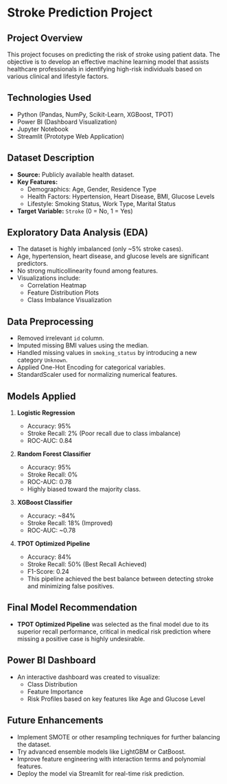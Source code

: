 
# **Stroke Prediction Project**

## **Project Overview**
This project focuses on predicting the risk of stroke using patient data. The objective is to develop an effective machine learning model that assists healthcare professionals in identifying high-risk individuals based on various clinical and lifestyle factors.

## **Technologies Used**
- Python (Pandas, NumPy, Scikit-Learn, XGBoost, TPOT)
- Power BI (Dashboard Visualization)
- Jupyter Notebook
- Streamlit (Prototype Web Application)

## **Dataset Description**
- **Source:** Publicly available health dataset.
- **Key Features:**
  - Demographics: Age, Gender, Residence Type
  - Health Factors: Hypertension, Heart Disease, BMI, Glucose Levels
  - Lifestyle: Smoking Status, Work Type, Marital Status
- **Target Variable:** `Stroke` (0 = No, 1 = Yes)

## **Exploratory Data Analysis (EDA)**
- The dataset is highly imbalanced (only ~5% stroke cases).
- Age, hypertension, heart disease, and glucose levels are significant predictors.
- No strong multicollinearity found among features.
- Visualizations include:
  - Correlation Heatmap
  - Feature Distribution Plots
  - Class Imbalance Visualization

## **Data Preprocessing**
- Removed irrelevant `id` column.
- Imputed missing BMI values using the median.
- Handled missing values in `smoking_status` by introducing a new category `Unknown`.
- Applied One-Hot Encoding for categorical variables.
- StandardScaler used for normalizing numerical features.

## **Models Applied**
1. **Logistic Regression**
   - Accuracy: 95%
   - Stroke Recall: 2% (Poor recall due to class imbalance)
   - ROC-AUC: 0.84

2. **Random Forest Classifier**
   - Accuracy: 95%
   - Stroke Recall: 0%
   - ROC-AUC: 0.78
   - Highly biased toward the majority class.

3. **XGBoost Classifier**
   - Accuracy: ~84%
   - Stroke Recall: 18% (Improved)
   - ROC-AUC: ~0.78

4. **TPOT Optimized Pipeline**
   - Accuracy: 84%
   - Stroke Recall: 50% (Best Recall Achieved)
   - F1-Score: 0.24
   - This pipeline achieved the best balance between detecting stroke and minimizing false positives.

## **Final Model Recommendation**
- **TPOT Optimized Pipeline** was selected as the final model due to its superior recall performance, critical in medical risk prediction where missing a positive case is highly undesirable.

## **Power BI Dashboard**
- An interactive dashboard was created to visualize:
  - Class Distribution
  - Feature Importance
  - Risk Profiles based on key features like Age and Glucose Level

## **Future Enhancements**
- Implement SMOTE or other resampling techniques for further balancing the dataset.
- Try advanced ensemble models like LightGBM or CatBoost.
- Improve feature engineering with interaction terms and polynomial features.
- Deploy the model via Streamlit for real-time risk prediction.
